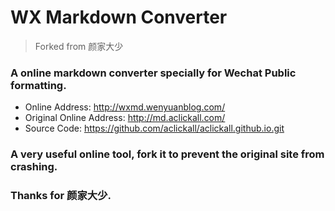 # WX Markdown Converter

> Forked from 颜家大少 

### A online markdown converter specially for Wechat Public formatting.

- Online Address: <http://wxmd.wenyuanblog.com/>
- Original Online Address: <http://md.aclickall.com/>
- Source Code: <https://github.com/aclickall/aclickall.github.io.git>

### A very useful online tool, fork it to prevent the original site from crashing.

### Thanks for 颜家大少.

